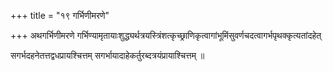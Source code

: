 +++
title = "१९ गर्भिणीमरणे"

+++
अथगर्भिणीमरणे गर्भिण्यामृतायाःशुद्ध्यर्थत्रयस्त्रिंशत्कृच्छ्राणिकृत्वागांभूमिंसुवर्णचदत्वागर्भपृथक्कृत्यतांदहेत्

सगर्भदहनेतत्तद्वधप्रायश्चित्तम् सगर्भायादाहेकर्तुरब्दत्रयंप्रायाश्चित्तम् ॥
